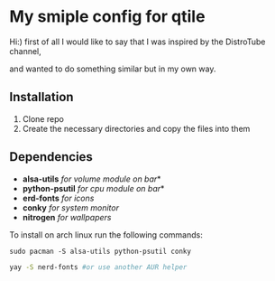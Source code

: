 # My smiple config for qtile

Hi:)
first of all I would like to say that I was inspired by the DistroTube channel,

and wanted to do something similar but in my own way.

## Installation

1. Clone repo
2. Сreate the necessary directories and copy the files into them

## Dependencies 

+ **alsa-utils**        *for volume module on bar**
+ **python-psutil**     *for cpu module on bar**
+ **erd-fonts**    *for icons*
+ **conky**        *for system monitor*
+ **nitrogen**     *for wallpapers*
  
To install on arch linux run the following commands:

~~~
sudo pacman -S alsa-utils python-psutil conky
~~~
~~~bash
yay -S nerd-fonts #or use another AUR helper
~~~


